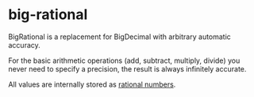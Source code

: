 # big-rational

BigRational is a replacement for BigDecimal with arbitrary automatic accuracy.

For the basic arithmetic operations (add, subtract, multiply, divide) you never need to specify a precision,
the result is always infinitely accurate.

All values are internally stored as [rational numbers](https://en.wikipedia.org/wiki/Rational_number).
